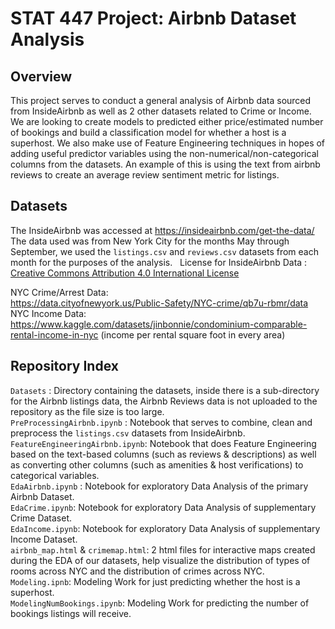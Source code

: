 # STAT 447 Project: Airbnb Dataset Analysis

## Overview

This project serves to conduct a general analysis of Airbnb data sourced from InsideAirbnb as well as 2 other datasets related to Crime or Income. We are looking to create models to predicted either price/estimated number of bookings and build a classification model for whether a host is a superhost. We also make use of Feature Engineering techniques in hopes of adding useful predictor variables using the non-numerical/non-categorical columns from the datasets. An example of this is using the text from airbnb reviews to create an average review sentiment metric for listings.

## Datasets

The InsideAirbnb was accessed at <https://insideairbnb.com/get-the-data/>  
The data used was from New York City for the months May through September, we used the `listings.csv` and `reviews.csv` datasets from each month for the purposes of the analysis.    
License for InsideAirbnb Data : [Creative Commons Attribution 4.0 International License](https://creativecommons.org/licenses/by/4.0/)  

NYC Crime/Arrest Data:  
https://data.cityofnewyork.us/Public-Safety/NYC-crime/qb7u-rbmr/data  
NYC Income Data:  
https://www.kaggle.com/datasets/jinbonnie/condominium-comparable-rental-income-in-nyc (income per rental square foot in every area)  


## Repository Index

`Datasets` : Directory containing the datasets, inside there is a sub-directory for the Airbnb listings data, the Airbnb Reviews data is not uploaded to the repository as the file size is too large.  
`PreProcessingAirbnb.ipynb` : Notebook that serves to combine, clean and preprocess the `listings.csv` datasets from InsideAirbnb.  
`FeatureEngineeringAirbnb.ipynb`: Notebook that does Feature Engineering based on the text-based columns (such as reviews & descriptions) as well as converting other columns (such as amenities & host verifications) to categorical variables.  
`EdaAirbnb.ipynb` : Notebook for exploratory Data Analysis of the primary Airbnb Dataset.    
`EdaCrime.ipynb`: Notebook for exploratory Data Analysis of supplementary Crime Dataset.  
`EdaIncome.ipynb`: Notebook for exploratory Data Analysis of supplementary Income Dataset.  
`airbnb_map.html` & `crimemap.html`: 2 html files for interactive maps created during the EDA of our datasets, help visualize the distribution of types of rooms across NYC and the distribution of crimes across NYC.  
`Modeling.ipnb`: Modeling Work for just predicting whether the host is a superhost.  
`ModelingNumBookings.ipynb`: Modeling Work for predicting the number of bookings listings will receive.  
